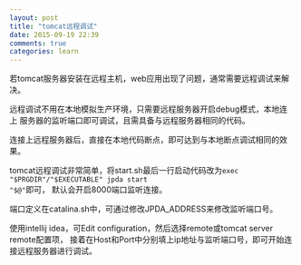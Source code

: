 ```yaml
---
layout: post
title: "tomcat远程调试"
date: 2015-09-19 22:39
comments: true
categories: learn
---
```

若tomcat服务器安装在远程主机，web应用出现了问题，通常需要远程调试来解决。

远程调试不用在本地模拟生产环境，只需要远程服务器开启debug模式，本地连上
服务器的监听端口即可调试，且需具备与远程服务器相同的代码。

连接上远程服务器后，直接在本地代码断点，即可达到与本地断点调试相同的效果。

tomcat远程调试非常简单，将start.sh最后一行启动代码改为<code>exec "$PRGDIR"/"$EXECUTABLE" jpda start "$@"</code>即可，
默认会开启8000端口监听连接。

端口定义在catalina.sh中，可通过修改JPDA\_ADDRESS来修改监听端口号。

使用intellij idea，可Edit configuration，然后选择remote或tomcat server remote配置项，
接着在Host和Port中分别填上ip地址与监听端口号，即可开始连接远程服务器进行调试。

